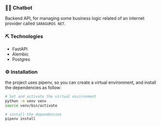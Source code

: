 ### 🤖💬 Chatbot
Backend API, for managing some business logic related of an internet provider called `SARAGUROS NET`. 

### ⛏️ Technologies
- FastAPI
- Alembic
- Postgres

### ⚙️ Installation
the project uses pipenv, so you can create a virtual environment, and install the dependencies as follow:

```bash
# Set and activate the virtual environment
python -m venv venv
source venv/bin/activate

# install the dependencies
pipenv install
```

